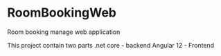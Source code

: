 # RoomBookingWeb
Room booking manage web application

This project contain two parts 
   .net core - backend 
   Angular 12 - Frontend 
